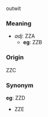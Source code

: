 outwit
### Meaning
+ _adj_: ZZA
    + __eg__: ZZB

### Origin

ZZC

### Synonym

__eg__: ZZD

+ ZZE


